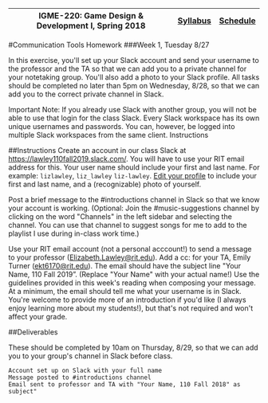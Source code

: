 |  IGME-220: Game Design & Development I, Spring 2018 | [Syllabus](README.md) | [Schedule](Schedule.md) |
|----|----|----|

#Communication Tools Homework
###Week 1, Tuesday 8/27

In this exercise, you'll set up your Slack account and send your username to the professor and the TA so that we can add you to a private channel for your notetaking group. You'll also add a photo to your Slack profile. All tasks should be completed no later than 5pm on Wednesday, 8/28, so that we can add you to the correct private channel in Slack.

Important Note: If you already use Slack with another group, you will not be able to use that login for the class Slack. Every Slack workspace has its own unique usernames and passwords. You can, however, be logged into multiple Slack workspaces from the same client.
Instructions

##Instructions
Create an account in our class Slack at https://lawley110fall2019.slack.com/. You will have to use your RIT email address for this. Your user name should include your first and last name. For example: `lizlawley`, `liz_lawley` `liz-lawley`. [Edit your profile](https://get.slack.help/hc/en-us/articles/204092246-Edit-your-profile) to include your first and last name, and a (recognizable) photo of yourself.

Post a brief message to the #introductions channel in Slack so that we know your account is working. (Optional: Join the #music-suggestions channel by clicking on the word "Channels" in the left sidebar and selecting the channel. You can use that channel to suggest songs for me to add to the playlist I use during in-class work time.)

Use your RIT email account (not a personal acccount!) to send a message to your professor (Elizabeth.Lawley@rit.edu). Add a cc: for your TA, Emily Turner (ekt6170@rit.edu). The email should have the subject line "Your Name, 110 Fall 2019”. (Replace "Your Name" with your actual name!) Use the guidelines provided in this week's reading when composing your message. At a minimum, the email should tell me what your username is in Slack. You're welcome to provide more of an introduction if you'd like (I always enjoy learning more about my students!), but that's not required and won't affect your grade.

##Deliverables

These should be completed by 10am on Thursday, 8/29, so that we can add you to your group's channel in Slack before class.

    Account set up on Slack with your full name
    Message posted to #introductions channel
    Email sent to professor and TA with "Your Name, 110 Fall 2018" as subject"

